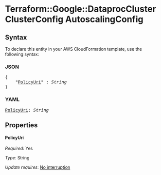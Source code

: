 # Terraform::Google::DataprocCluster ClusterConfig AutoscalingConfig

## Syntax

To declare this entity in your AWS CloudFormation template, use the following syntax:

### JSON

<pre>
{
    "<a href="#policyuri" title="PolicyUri">PolicyUri</a>" : <i>String</i>
}
</pre>

### YAML

<pre>
<a href="#policyuri" title="PolicyUri">PolicyUri</a>: <i>String</i>
</pre>

## Properties

#### PolicyUri

_Required_: Yes

_Type_: String

_Update requires_: [No interruption](https://docs.aws.amazon.com/AWSCloudFormation/latest/UserGuide/using-cfn-updating-stacks-update-behaviors.html#update-no-interrupt)


